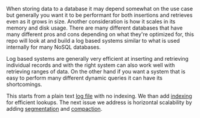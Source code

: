 When storing data to a database it may depend somewhat on the use case but generally you want it to be performant for both insertions and retrieves even as it grows in size. Another consideration is how it scales in its memory and disk usage. There are many different databases that have many different pros and cons depending on what they're optimized for, this repo will look at and build a log based systems similar to what is used internally for many NoSQL databases.

Log based systems are generally very efficient at inserting and retrieving individual records and with the right system can also work well with retrieving ranges of data. On the other hand if you want a system that is easy to perform many different dynamic queries it can have its shortcomings.

This starts from a plain text [log file](/log/readme.md) with no indexing. We than add [indexing](/log_with_in_memory_index/readme.md) for efficient lookups. The next issue we address is horizontal scalability by adding [segmentation](/segmented_log/readme.md) and [compaction](/segmented_log_with_compaction/readme.md).
